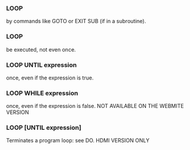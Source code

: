 

### LOOP

by commands like GOTO or EXIT SUB (if in a subroutine).

### LOOP

be executed, not even once.

### LOOP UNTIL expression

once, even if the expression is true.

### LOOP WHILE expression

once, even if the expression is false. NOT AVAILABLE ON THE WEBMITE VERSION

### LOOP [UNTIL expression]

Terminates a program loop: see DO. HDMI VERSION ONLY